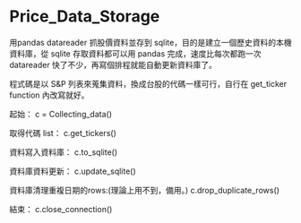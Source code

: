 # Price_Data_Storage

用pandas datareader 抓股價資料並存到 sqlite，目的是建立一個歷史資料的本機資料庫，從 sqlite 存取資料都可以用 pandas 完成，速度比每次都跑一次 datareader 快了不少，再寫個排程就能自動更新資料庫了。

程式碼是以 S&P 列表來蒐集資料，換成台股的代碼一樣可行，自行在 get_ticker function 內改寫就好。

起始：
c = Collecting_data()

取得代碼 list：
c.get_tickers()

資料寫入資料庫：
c.to_sqlite()

資料庫資料更新：
c.update_sqlite()

資料庫清理重複日期的rows:(理論上用不到，備用。)
c.drop_duplicate_rows()

結束：
c.close_connection()


